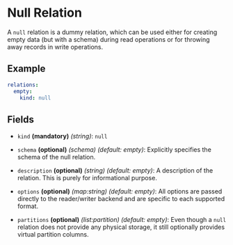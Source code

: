 # Null Relation

A `null` relation is a dummy relation, which can be used either for creating empty
data (but with a schema) during read operations or for throwing away records in
write operations. 

## Example
```yaml
relations:
  empty:
    kind: null
```

## Fields
* `kind` **(mandatory)** *(string)*: `null`

* `schema` **(optional)** *(schema)* *(default: empty)*:
  Explicitly specifies the schema of the null relation. 

* `description` **(optional)** *(string)* *(default: empty)*:
  A description of the relation. This is purely for informational purpose.

* `options` **(optional)** *(map:string)* *(default: empty)*:
  All options are passed directly to the reader/writer backend and are specific to each
  supported format.

* `partitions` **(optional)** *(list:partition)* *(default: empty)*:
  Even though a `null` relation does not provide any physical storage, it still optionally 
  provides virtual partition columns.
